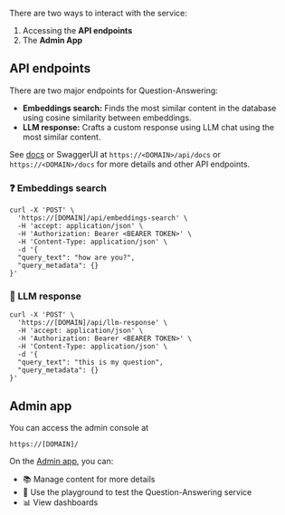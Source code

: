 There are two ways to interact with the service:

1. Accessing the **API endpoints**
2. The **Admin App**

## API endpoints

There are two major endpoints for Question-Answering:

- **Embeddings search:** Finds the most similar content in the database using cosine similarity between embeddings.
- **LLM response:** Crafts a custom response using LLM chat using the most similar content.

See [docs](https://idinsight.github.io/aaq-core/) or SwaggerUI at `https://<DOMAIN>/api/docs` or `https://<DOMAIN>/docs` for more details and other API endpoints.

### :question: Embeddings search

```
curl -X 'POST' \
  'https://[DOMAIN]/api/embeddings-search' \
  -H 'accept: application/json' \
  -H 'Authorization: Bearer <BEARER TOKEN>' \
  -H 'Content-Type: application/json' \
  -d '{
  "query_text": "how are you?",
  "query_metadata": {}
}'
```

### :robot: LLM response

```
curl -X 'POST' \
  'https://[DOMAIN]/api/llm-response' \
  -H 'accept: application/json' \
  -H 'Authorization: Bearer <BEARER TOKEN>' \
  -H 'Content-Type: application/json' \
  -d '{
  "query_text": "this is my question",
  "query_metadata": {}
}'
```

## Admin app

You can access the admin console at

```
https://[DOMAIN]/
```

On the [Admin app]("./content/admin-app.md"), you can:

- :books: Manage content for more details
- :test_tube: Use the playground to test the Question-Answering service
- :bar_chart: View dashboards
